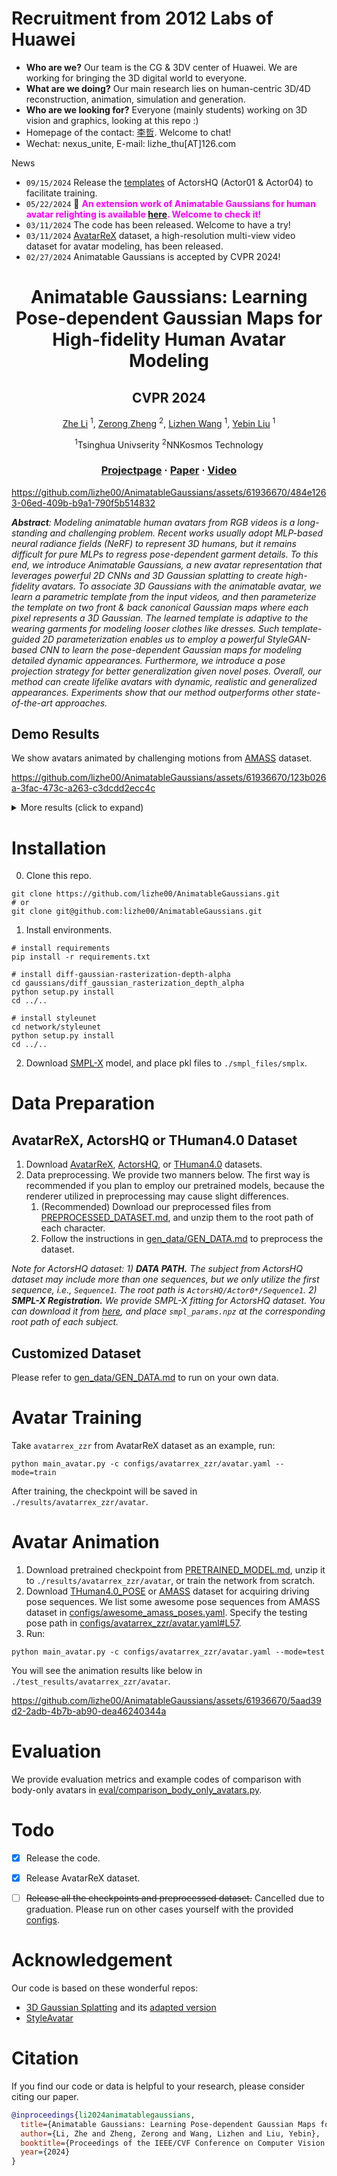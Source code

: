 # Recruitment from 2012 Labs of Huawei
- **Who are we?** Our team is the CG & 3DV center of Huawei. We are working for bringing the 3D digital world to everyone.
- **What are we doing?** Our main research lies on human-centric 3D/4D reconstruction, animation, simulation and generation.
- **Who are we looking for?** Everyone (mainly students) working on 3D vision and graphics, looking at this repo :)
- Homepage of the contact: [李哲](https://lizhe00.github.io/). Welcome to chat!
- Wechat: nexus_unite, E-mail: lizhe_thu[AT]126.com

News
- `09/15/2024` Release the [templates](https://github.com/user-attachments/files/17004283/ActorsHQ_templates.zip) of ActorsHQ (Actor01 & Actor04) to facilitate training.
- `05/22/2024` :loudspeaker: <font color='magenta'><b> An extension work of Animatable Gaussians for human avatar relighting is available [here](https://animatable-gaussians.github.io/relight). Welcome to check it!</b></font>
- `03/11/2024` The code has been released. Welcome to have a try!
- `03/11/2024` [AvatarReX](AVATARREX_DATASET.md) dataset, a high-resolution multi-view video dataset for avatar modeling, has been released.
- `02/27/2024` Animatable Gaussians is accepted by CVPR 2024!

<div align="center">

# <b>Animatable Gaussians</b>: Learning Pose-dependent Gaussian Maps for High-fidelity Human Avatar Modeling

<h2>CVPR 2024</h2>

[Zhe Li](https://lizhe00.github.io/) <sup>1</sup>, [Zerong Zheng](https://zhengzerong.github.io/) <sup>2</sup>, [Lizhen Wang](https://lizhenwangt.github.io/) <sup>1</sup>, [Yebin Liu](https://www.liuyebin.com) <sup>1</sup>

<sup>1</sup>Tsinghua Univserity <sup>2</sup>NNKosmos Technology

### [Projectpage](https://animatable-gaussians.github.io/) · [Paper](https://arxiv.org/pdf/2311.16096.pdf) · [Video](https://www.youtube.com/watch?v=kOmZxD0HxZI)

</div>

https://github.com/lizhe00/AnimatableGaussians/assets/61936670/484e1263-06ed-409b-b9a1-790f5b514832

***Abstract**: Modeling animatable human avatars from RGB videos is a long-standing and challenging problem. Recent works usually adopt MLP-based neural radiance fields (NeRF) to represent 3D humans, but it remains difficult for pure MLPs to regress pose-dependent garment details. To this end, we introduce Animatable Gaussians, a new avatar representation that leverages powerful 2D CNNs and 3D Gaussian splatting to create high-fidelity avatars. To associate 3D Gaussians with the animatable avatar, we learn a parametric template from the input videos, and then parameterize the template on two front & back canonical Gaussian maps where each pixel represents a 3D Gaussian. The learned template is adaptive to the wearing garments for modeling looser clothes like dresses. Such template-guided 2D parameterization enables us to employ a powerful StyleGAN-based CNN to learn the pose-dependent Gaussian maps for modeling detailed dynamic appearances. Furthermore, we introduce a pose projection strategy for better generalization given novel poses. Overall, our method can create lifelike avatars with dynamic, realistic and generalized appearances. Experiments show that our method outperforms other state-of-the-art approaches.*

## Demo Results
We show avatars animated by challenging motions from [AMASS](https://amass.is.tue.mpg.de/) dataset.

https://github.com/lizhe00/AnimatableGaussians/assets/61936670/123b026a-3fac-473c-a263-c3dcdd2ecc4c
<details><summary>More results (click to expand)</summary>

https://github.com/lizhe00/AnimatableGaussians/assets/61936670/9abfa02f-65ec-46b3-9690-ac26191a5a7e

https://github.com/lizhe00/AnimatableGaussians/assets/61936670/c4f1e499-9bea-419c-916b-8d9ec4169ac3

https://github.com/lizhe00/AnimatableGaussians/assets/61936670/47b08e6f-a1f2-4597-bb75-d85e784cd97c
</details>

# Installation
0. Clone this repo.
```
git clone https://github.com/lizhe00/AnimatableGaussians.git
# or
git clone git@github.com:lizhe00/AnimatableGaussians.git
```
1. Install environments.
```
# install requirements
pip install -r requirements.txt

# install diff-gaussian-rasterization-depth-alpha
cd gaussians/diff_gaussian_rasterization_depth_alpha
python setup.py install
cd ../..

# install styleunet
cd network/styleunet
python setup.py install
cd ../..
```
2. Download [SMPL-X](https://smpl-x.is.tue.mpg.de/download.php) model, and place pkl files to ```./smpl_files/smplx```.

# Data Preparation
## AvatarReX, ActorsHQ or THuman4.0 Dataset
1. Download [AvatarReX](./AVATARREX_DATASET.md), [ActorsHQ](https://www.actors-hq.com/dataset), or [THuman4.0](https://github.com/ZhengZerong/THUman4.0-Dataset) datasets.
2. Data preprocessing. We provide two manners below. The first way is recommended if you plan to employ our pretrained models, because the renderer utilized in preprocessing may cause slight differences.
    1. (Recommended) Download our preprocessed files from [PREPROCESSED_DATASET.md](PREPROCESSED_DATASET.md), and unzip them to the root path of each character. 
    2. Follow the instructions in [gen_data/GEN_DATA.md](gen_data/GEN_DATA.md#Preprocessing) to preprocess the dataset.
    
*Note for ActorsHQ dataset: 1) **DATA PATH.** The subject from ActorsHQ dataset may include more than one sequences, but we only utilize the first sequence, i.e., ```Sequence1```. The root path is ```ActorsHQ/Actor0*/Sequence1```. 2) **SMPL-X Registration.** We provide SMPL-X fitting for ActorsHQ dataset. You can download it from [here](https://drive.google.com/file/d/1DVk3k-eNbVqVCkLhGJhD_e9ILLCwhspR/view?usp=sharing), and place `smpl_params.npz` at the corresponding root path of each subject.*

## Customized Dataset
Please refer to [gen_data/GEN_DATA.md](gen_data/GEN_DATA.md) to run on your own data.

# Avatar Training
Take `avatarrex_zzr` from AvatarReX dataset as an example, run:
```
python main_avatar.py -c configs/avatarrex_zzr/avatar.yaml --mode=train
```
After training, the checkpoint will be saved in `./results/avatarrex_zzr/avatar`. 

# Avatar Animation
1. Download pretrained checkpoint from [PRETRAINED_MODEL.md](./PRETRAINED_MODEL.md), unzip it to `./results/avatarrex_zzr/avatar`, or train the network from scratch.
2. Download [THuman4.0_POSE](https://drive.google.com/file/d/1pbToBV6klq6-dXCorwjjsmnINXZCG8n9/view?usp=sharing) or [AMASS](https://amass.is.tue.mpg.de/) dataset for acquiring driving pose sequences.
We list some awesome pose sequences from AMASS dataset in [configs/awesome_amass_poses.yaml](configs/awesome_amass_poses.yaml).
Specify the testing pose path in [configs/avatarrex_zzr/avatar.yaml#L57](configs/avatarrex_zzr/avatar.yaml#L57).
3. Run:
```
python main_avatar.py -c configs/avatarrex_zzr/avatar.yaml --mode=test
```
You will see the animation results like below in `./test_results/avatarrex_zzr/avatar`.

https://github.com/lizhe00/AnimatableGaussians/assets/61936670/5aad39d2-2adb-4b7b-ab90-dea46240344a

# Evaluation
We provide evaluation metrics and example codes of comparison with body-only avatars in [eval/comparison_body_only_avatars.py](eval/comparison_body_only_avatars.py).

# Todo
- [x] Release the code.
- [x] Release AvatarReX dataset.
- [ ] <del>Release all the checkpoints and preprocessed dataset.</del> Cancelled due to graduation. Please run on other cases yourself with the provided [configs](configs).


# Acknowledgement
Our code is based on these wonderful repos:
- [3D Gaussian Splatting](https://github.com/graphdeco-inria/diff-gaussian-rasterization) and its [adapted version](https://github.com/ashawkey/diff-gaussian-rasterization)
- [StyleAvatar](https://github.com/LizhenWangT/StyleAvatar)

# Citation
If you find our code or data is helpful to your research, please consider citing our paper.
```bibtex
@inproceedings{li2024animatablegaussians,
  title={Animatable Gaussians: Learning Pose-dependent Gaussian Maps for High-fidelity Human Avatar Modeling},
  author={Li, Zhe and Zheng, Zerong and Wang, Lizhen and Liu, Yebin},
  booktitle={Proceedings of the IEEE/CVF Conference on Computer Vision and Pattern Recognition (CVPR)},
  year={2024}
}
```

